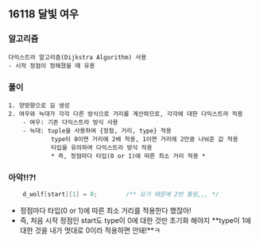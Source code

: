 ## 16118 달빛 여우

### 알고리즘
```
다익스트라 알고리즘(Dijkstra Algorithm) 사용  
- 시작 정점이 정해졌을 때 유용
```

### 풀이
```
1. 양방향으로 길 생성
2. 여우와 늑대가 각각 다른 방식으로 거리를 계산하므로, 각각에 대한 다익스트라 적용  
    - 여우: 기존 다익스트라 방식 사용   
    - 늑대: tuple을 사용하여 {정점, 거리, type} 적용   
            type이 0이면 거리에 2배 적용, 1이면 거리에 2만큼 나눠준 값 적용   
            타입을 유의하며 다익스트라 방식 적용   
            * 즉, 정점마다 타입(0 or 1)에 따른 최소 거리 적용 * 
```

### 아악!!?!
```cpp
    d_wolf[start][1] = 0;        /** 요거 때문에 2번 틀림,,, */
```
- 정점마다 타입(0 or 1)에 따른 최소 거리를 적용한다 했잖아!
- 즉, 처음 시작 정점인 start도 type이 0에 대한 것만 초기화 해야지 **type이 1에 대한 것을 내가 멋대로 0이라 적용하면 안돼!**ㅋ